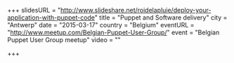 +++
slidesURL = "http://www.slideshare.net/roidelapluie/deploy-your-application-with-puppet-code"
title = "Puppet and Software delivery"
city = "Antwerp"
date = "2015-03-17"
country = "Belgium"
eventURL = "http://www.meetup.com/Belgian-Puppet-User-Group/"
event = "Belgian Puppet User Group meetup"
video = ""

+++

